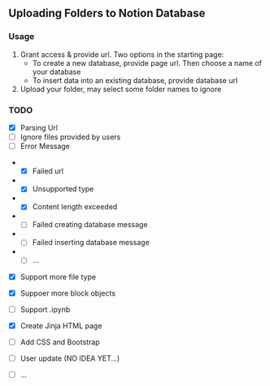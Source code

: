 ## Uploading Folders to Notion Database

### Usage
1. Grant access & provide url. Two options in the starting page:
    - To create a new database, provide page url. Then choose a name of your database
    - To insert data into an existing database, provide database url
2. Upload your folder, may select some folder names to ignore

### TODO
- [x] Parsing Url
- [ ] Ignore files provided by users
- [ ] Error Message
- - [x] Failed url
- - [x] Unsupported type
- - [x] Content length exceeded
- - [ ] Failed creating database message
- - [ ] Failed inserting database message
- - [ ] ...
- [x] Support more file type
- [x] Suppoer more block objects
- [ ] Support .ipynb
- [x] Create Jinja HTML page
- [ ] Add CSS and Bootstrap
- [ ] User update (NO IDEA YET...)
- [ ] ...

